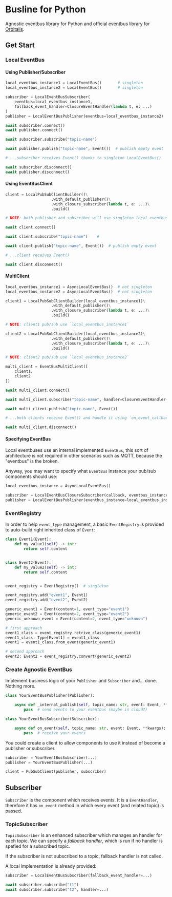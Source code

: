 # Busline for Python

Agnostic eventbus library for Python and official eventbus library for [Orbitalis](https://github.com/orbitalis-framework/py-orbitalis).

## Get Start

### Local EventBus

#### Using Publisher/Subscriber

```python
local_eventbus_instance1 = LocalEventBus()       # singleton
local_eventbus_instance2 = LocalEventBus()       # singleton

subscriber = LocalEventBusSubscriber(
    eventbus=local_eventbus_instance1,
    fallback_event_handler=ClosureEventHandler(lambda t, e: ...)
)
publisher = LocalEventBusPublisher(eventbus=local_eventbus_instance2)

await subscriber.connect()
await publisher.connect()

await subscriber.subscribe("topic-name")

await publisher.publish("topic-name", Event())  # publish empty event

# ...subscriber receives Event() thanks to singleton LocalEventBus()

await subscriber.disconnect()
await publisher.disconnect()
```

#### Using EventBusClient

```python
client = LocalPubSubClientBuilder()\
                    .with_default_publisher()\
                    .with_closure_subscriber(lambda t, e: ...)\
                    .build()

# NOTE: both publisher and subscriber will use singleton local eventbus (default)

await client.connect()

await client.subscribe("topic-name")    # 

await client.publish("topic-name", Event())  # publish empty event

# ...client receives Event()

await client.disconnect()
```

#### MultiClient

```python
local_eventbus_instance1 = AsyncLocalEventBus()  # not singleton
local_eventbus_instance2 = AsyncLocalEventBus()  # not singleton

client1 = LocalPubSubClientBuilder(local_eventbus_instance1)\
                    .with_default_publisher()\
                    .with_closure_subscriber(lambda t, e: ...)\
                    .build()

# NOTE: client1 pub/sub use `local_eventbus_instance1`

client2 = LocalPubSubClientBuilder(local_eventbus_instance2)\
                    .with_default_publisher()\
                    .with_closure_subscriber(lambda t, e: ...)\
                    .build()

# NOTE: client2 pub/sub use `local_eventbus_instance2`

multi_client = EventBusMultiClient([
    client1,
    client2
])

await multi_client.connect()

await multi_client.subscribe("topic-name", handler=ClosureEventHandler(lambda t, e: ...))

await multi_client.publish("topic-name", Event())

# ...both clients receive Event() and handle it using `on_event_callback`

await multi_client.disconnect()
```

#### Specifying EventBus

Local eventbuses use an internal implemented `EventBus`, this sort of architecture is not required in other scenarios such
as MQTT, because the "eventbus" is the broken.

Anyway, you may want to specify what `EventBus` instance your pub/sub components should use:

```python
local_eventbus_instance = AsyncLocalEventBus()

subscriber = LocalEventBusClosureSubscriber(callback, eventbus_instance=local_eventbus_instance)
publisher = LocalEventBusPublisher(eventbus_instance=local_eventbus_instance2)
```

### EventRegistry

In order to help `event_type` management, a basic `EventRegistry` is provided to auto-build right inherited class of `Event`:

```python
class Event1(Event):
    def my_value1(self) -> int:
        return self.content


class Event2(Event):
    def my_value2(self) -> int:
        return self.content


event_registry = EventRegistry()  # singleton

event_registry.add("event1", Event1)
event_registry.add("event2", Event2)

generic_event1 = Event(content=1, event_type="event1")
generic_event2 = Event(content=2, event_type="event2")
generic_unknown_event = Event(content=2, event_type="unknown")

# first approach
event1_class = event_registry.retrive_class(generic_event1)
event1_class: Type[Event1] = event1_class
event1 = event1_class.from_event(generic_event1)

# second approach
event2: Event2 = event_registry.convert(generic_event2)
```

### Create Agnostic EventBus

Implement business logic of your `Publisher` and `Subscriber` and... done. Nothing more.

```python
class YourEventBusPublisher(Publisher):

    async def _internal_publish(self, topic_name: str, event: Event, **kwargs):
        pass  # send events to your eventbus (maybe in cloud?)
```

```python
class YourEventBusSubscriber(Subscriber):

    async def on_event(self, topic_name: str, event: Event, **kwargs):
        pass  # receive your events
```

You could create a client to allow components to use it instead of become a publisher or subscriber.

```python
subscriber = YourEventBusSubscriber(...)
publisher = YourEventBusPublisher(...)

client = PubSubClient(publisher, subscriber)
```


## Subscriber

`Subscriber` is the component which receives events. It is a `EventHandler`, therefore it has `on_event` method in which 
every event (and related topic) is passed.

### TopicSubscriber

`TopicSubscriber` is an enhanced subscriber which manages an handler for each topic. We can specify a _fallback handler_,
which is run if no handler is spefied for a subscribed topic.

If the subscriber is not subscribed to a topic, fallback handler is not called.

A local implementation is already provided:

```python
subscriber = LocalEventBusSubscriber(fallback_event_handler=...)

await subscriber.subscribe("t1")
await subscriber.subscribe("t2", handler=...)
```












